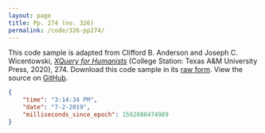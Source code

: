 ```yaml
---
layout: page
title: Pp. 274 (no. 326)
permalink: /code/326-pp274/
---
```


This code sample is adapted from Clifford B. Anderson and Joseph C. Wicentowski, 
[_XQuery for Humanists_](/) (College Station: Texas A&M University Press, 2020), 274. 
Download this code sample in its [raw form](/code/326-pp274/326-pp274.json).
View the source on [GitHub](https://github.com/coding4humanists/xquery4humanists/blob/master/code/326-pp274/326-pp274.json).

```json
{
    "time": "3:14:34 PM",
    "date": "7-2-2019",
    "milliseconds_since_epoch": 1562080474989
}
```  
